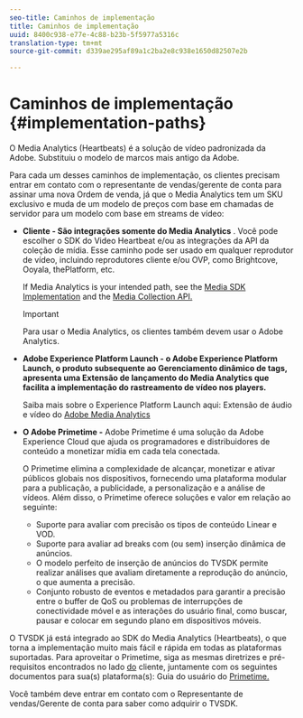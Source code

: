 ```yaml
---
seo-title: Caminhos de implementação
title: Caminhos de implementação
uuid: 8400c938-e77e-4c88-b23b-5f5977a5316c
translation-type: tm+mt
source-git-commit: d339ae295af89a1c2ba2e8c938e1650d82507e2b

---
```



# Caminhos de implementação {#implementation-paths}

O Media Analytics (Heartbeats) é a solução de vídeo padronizada da Adobe. Substituiu o modelo de marcos mais antigo da Adobe.

Para cada um desses caminhos de implementação, os clientes precisam entrar em contato com o representante de vendas/gerente de conta para assinar uma nova Ordem de venda, já que o Media Analytics tem um SKU exclusivo e muda de um modelo de preços com base em chamadas de servidor para um modelo com base em streams de vídeo:

* **Cliente - São integrações somente do Media Analytics** . Você pode escolher o SDK do Video Heartbeat e/ou as integrações da API da coleção de mídia. Esse caminho pode ser usado em qualquer reprodutor de vídeo, incluindo reprodutores cliente e/ou OVP, como Brightcove, Ooyala, thePlatform, etc.

   If Media Analytics is your intended path, see the [Media SDK Implementation](/help/sdk-implement/setup/setup-overview.md) and the [Media Collection API.](/help/media-collection-api/mc-api-overview.md)

   >[!IMPORTANT]
   >
   >Para usar o Media Analytics, os clientes também devem usar o Adobe Analytics.

* **Adobe Experience Platform Launch - o Adobe Experience Platform Launch, o produto subsequente ao Gerenciamento dinâmico de tags, apresenta uma Extensão de lançamento do Media Analytics que facilita a implementação do rastreamento de vídeo nos players.**

   Saiba mais sobre o Experience Platform Launch aqui: Extensão de áudio e vídeo do [Adobe Media Analytics](https://docs.adobe.com/content/help/en/launch/using/extensions-ref/adobe-extension/media-analytics-extension/overview.html)
* **O Adobe Primetime -** Adobe Primetime é uma solução da Adobe Experience Cloud que ajuda os programadores e distribuidores de conteúdo a monetizar mídia em cada tela conectada.

   O Primetime elimina a complexidade de alcançar, monetizar e ativar públicos globais nos dispositivos, fornecendo uma plataforma modular para a publicação, a publicidade, a personalização e a análise de vídeos. Além disso, o Primetime oferece soluções e valor em relação ao seguinte:

   * Suporte para avaliar com precisão os tipos de conteúdo Linear e VOD.
   * Suporte para avaliar ad breaks com (ou sem) inserção dinâmica de anúncios.
   * O modelo perfeito de inserção de anúncios do TVSDK permite realizar análises que avaliam diretamente a reprodução do anúncio, o que aumenta a precisão.
   * Conjunto robusto de eventos e metadados para garantir a precisão entre o buffer de QoS ou problemas de interrupções de conectividade móvel e as interações do usuário final, como buscar, pausar e colocar em segundo plano em dispositivos móveis.
<!--
   * Integrated support for Nielsen DTVR (linear) with ID3 metadata and DCR with CMS metadata.
-->

O TVSDK já está integrado ao SDK do Media Analytics (Heartbeats), o que torna a implementação muito mais fácil e rápida em todas as plataformas suportadas. <!--Primetime also supports the partnership with Nielsen.--> Para aproveitar o Primetime, siga as mesmas diretrizes e pré-requisitos encontrados no lado [do](/help/intro-to-ava/implementation-paths/client-side-path.md) cliente, juntamente com os seguintes documentos para sua(s) plataforma(s): Guia do usuário do [Primetime.](https://helpx.adobe.com/primetime/user-guide.html)

Você também deve entrar em contato com o Representante de vendas/Gerente de conta para saber como adquirir o TVSDK.
